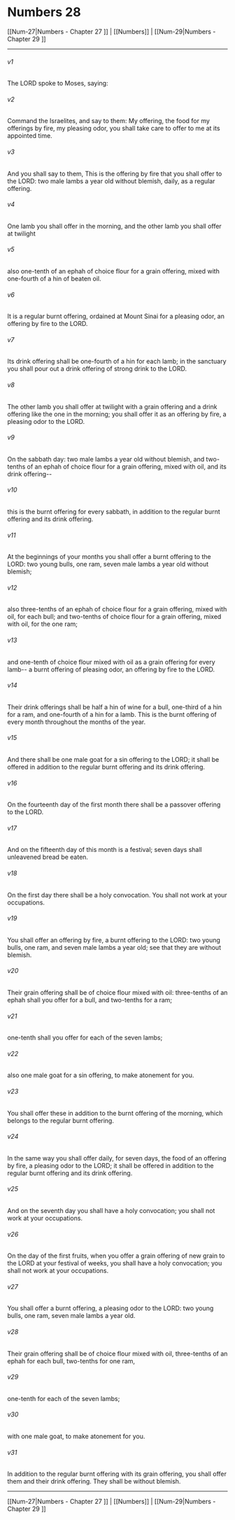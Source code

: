 # Numbers 28

[[Num-27|Numbers - Chapter 27 ]] | [[Numbers]] | [[Num-29|Numbers - Chapter 29 ]]
***

###### v1
The LORD spoke to Moses, saying:
###### v2
Command the Israelites, and say to them: My offering, the food for my offerings by fire, my pleasing odor, you shall take care to offer to me at its appointed time.
###### v3
And you shall say to them, This is the offering by fire that you shall offer to the LORD: two male lambs a year old without blemish, daily, as a regular offering.
###### v4
One lamb you shall offer in the morning, and the other lamb you shall offer at twilight
###### v5
also one-tenth of an ephah of choice flour for a grain offering, mixed with one-fourth of a hin of beaten oil.
###### v6
It is a regular burnt offering, ordained at Mount Sinai for a pleasing odor, an offering by fire to the LORD.
###### v7
Its drink offering shall be one-fourth of a hin for each lamb; in the sanctuary you shall pour out a drink offering of strong drink to the LORD.
###### v8
The other lamb you shall offer at twilight with a grain offering and a drink offering like the one in the morning; you shall offer it as an offering by fire, a pleasing odor to the LORD.
###### v9
On the sabbath day: two male lambs a year old without blemish, and two-tenths of an ephah of choice flour for a grain offering, mixed with oil, and its drink offering--
###### v10
this is the burnt offering for every sabbath, in addition to the regular burnt offering and its drink offering.
###### v11
At the beginnings of your months you shall offer a burnt offering to the LORD: two young bulls, one ram, seven male lambs a year old without blemish;
###### v12
also three-tenths of an ephah of choice flour for a grain offering, mixed with oil, for each bull; and two-tenths of choice flour for a grain offering, mixed with oil, for the one ram;
###### v13
and one-tenth of choice flour mixed with oil as a grain offering for every lamb-- a burnt offering of pleasing odor, an offering by fire to the LORD.
###### v14
Their drink offerings shall be half a hin of wine for a bull, one-third of a hin for a ram, and one-fourth of a hin for a lamb. This is the burnt offering of every month throughout the months of the year.
###### v15
And there shall be one male goat for a sin offering to the LORD; it shall be offered in addition to the regular burnt offering and its drink offering.
###### v16
On the fourteenth day of the first month there shall be a passover offering to the LORD.
###### v17
And on the fifteenth day of this month is a festival; seven days shall unleavened bread be eaten.
###### v18
On the first day there shall be a holy convocation. You shall not work at your occupations.
###### v19
You shall offer an offering by fire, a burnt offering to the LORD: two young bulls, one ram, and seven male lambs a year old; see that they are without blemish.
###### v20
Their grain offering shall be of choice flour mixed with oil: three-tenths of an ephah shall you offer for a bull, and two-tenths for a ram;
###### v21
one-tenth shall you offer for each of the seven lambs;
###### v22
also one male goat for a sin offering, to make atonement for you.
###### v23
You shall offer these in addition to the burnt offering of the morning, which belongs to the regular burnt offering.
###### v24
In the same way you shall offer daily, for seven days, the food of an offering by fire, a pleasing odor to the LORD; it shall be offered in addition to the regular burnt offering and its drink offering.
###### v25
And on the seventh day you shall have a holy convocation; you shall not work at your occupations.
###### v26
On the day of the first fruits, when you offer a grain offering of new grain to the LORD at your festival of weeks, you shall have a holy convocation; you shall not work at your occupations.
###### v27
You shall offer a burnt offering, a pleasing odor to the LORD: two young bulls, one ram, seven male lambs a year old.
###### v28
Their grain offering shall be of choice flour mixed with oil, three-tenths of an ephah for each bull, two-tenths for one ram,
###### v29
one-tenth for each of the seven lambs;
###### v30
with one male goat, to make atonement for you.
###### v31
In addition to the regular burnt offering with its grain offering, you shall offer them and their drink offering. They shall be without blemish.

***

[[Num-27|Numbers - Chapter 27 ]] | [[Numbers]] | [[Num-29|Numbers - Chapter 29 ]]
